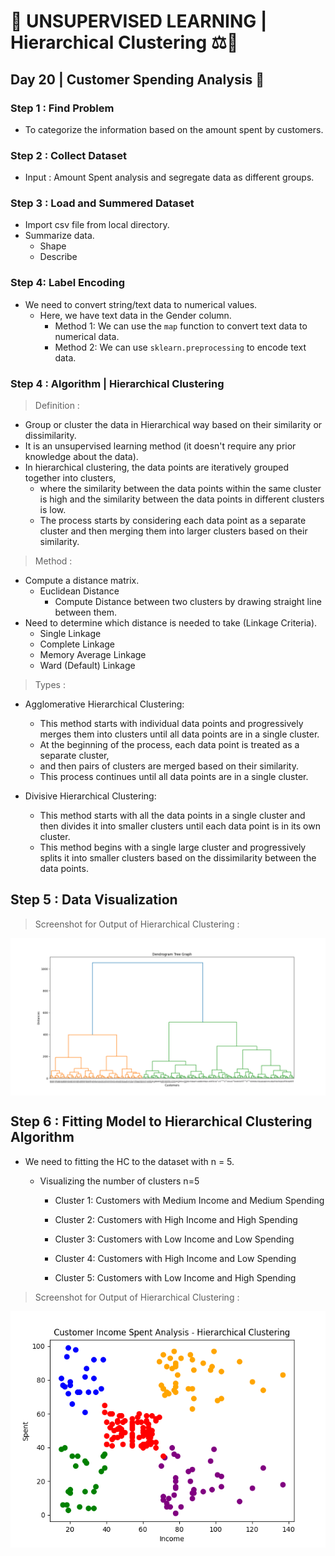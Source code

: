 # 💛 UNSUPERVISED LEARNING | Hierarchical Clustering ⚖🌲

## Day 20 | Customer Spending Analysis 🙂

### Step 1 :  Find Problem 

- To categorize the information based on the amount spent by customers.

### Step 2 : Collect Dataset 

- Input : Amount Spent analysis and segregate data as different groups.

### Step 3 : Load and Summered Dataset

- Import csv file from local directory.
- Summarize data.
  - Shape
  - Describe
  
### Step 4: Label Encoding

- We need to convert string/text data to numerical values.
  - Here, we have text data in the Gender column.
    - Method 1:  We can use the ``map`` function to convert text data to numerical data.
    - Method 2: We can use ``sklearn.preprocessing`` to encode text data.

### Step 4 : Algorithm | Hierarchical Clustering 

> Definition :

- Group or cluster the data in Hierarchical way based on their similarity or dissimilarity.
- It is an unsupervised learning method (it doesn't require any prior knowledge about the data).
- In hierarchical clustering, the data points are iteratively grouped together into clusters, 
  - where the similarity between the data points within the same cluster is high and the similarity between the data points in different clusters is low. 
  - The process starts by considering each data point as a separate cluster and then merging them into larger clusters based on their similarity. 

> Method :

- Compute a distance matrix.
  - Euclidean Distance 
    - Compute Distance between two clusters by drawing straight line between them.
- Need to determine which distance is needed to take (Linkage Criteria).
  - Single Linkage 
  - Complete Linkage
  - Memory Average Linkage
  - Ward (Default) Linkage

> Types :

- Agglomerative Hierarchical Clustering:

  - This method starts with individual data points and progressively merges them into clusters until all data points are in a single cluster. 
  - At the beginning of the process, each data point is treated as a separate cluster, 
  - and then pairs of clusters are merged based on their similarity. 
  - This process continues until all data points are in a single cluster.

- Divisive Hierarchical Clustering:

  - This method starts with all the data points in a single cluster and then divides it into smaller clusters until each data point is in its own cluster. 
  - This method begins with a single large cluster and progressively splits it into smaller clusters based on the dissimilarity between the data points.


## Step 5 : Data Visualization

> Screenshot for Output of Hierarchical Clustering : 

<img align="center" src="Dendrogram Tree Graph.png" alt="icon"/>


## Step 6 : Fitting Model to Hierarchical Clustering Algorithm

- We need to fitting the HC to the dataset with n = 5.

  - Visualizing the number of clusters n=5

    - Cluster 1: Customers with Medium Income and Medium Spending

    - Cluster 2: Customers with High Income and High Spending

    - Cluster 3: Customers with Low Income and Low Spending

    - Cluster 4: Customers with High Income and Low Spending

    - Cluster 5: Customers with Low Income and High Spending

> Screenshot for Output of Hierarchical Clustering : 

<img align="center" src="Customer Income Spent Analysis - HC.png" alt="icon"/>
          
